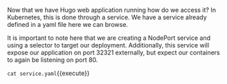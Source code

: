 Now that we have Hugo web application running how do we access it? In
Kubernetes, this is done through a service. We have a service already defined
in a yaml file here we can browse.

It is important to note here that we are creating a NodePort service and using a
selector to target our deployment. Additionally, this service will expose our
application on port 32321 externally, but expect our containers to again be
listening on port 80.

`cat service.yaml`{{execute}}